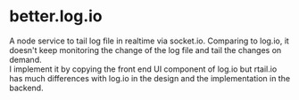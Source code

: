 better.log.io
===========
A node service to tail log file in realtime via socket.io. Comparing to log.io, it doesn't keep monitoring the change of the log file and tail the changes on demand.    
I implement it by copying the front end UI component of log.io but rtail.io has much differences with log.io in the design and the implementation in the backend.  
